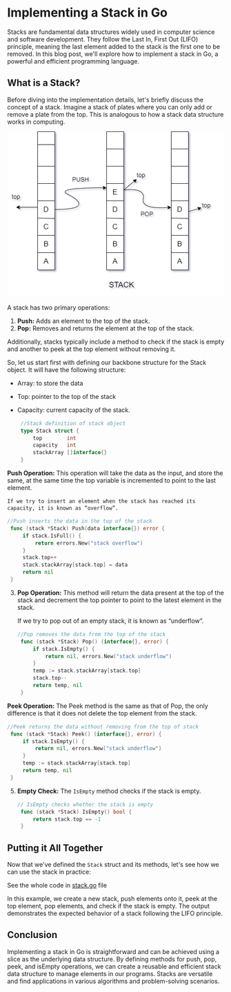 # Implementing a Stack in Go

Stacks are fundamental data structures widely used in computer science and software development. They follow the Last In, First Out (LIFO) principle, meaning the last element added to the stack is the first one to be removed. In this blog post, we'll explore how to implement a stack in Go, a powerful and efficient programming language.

## What is a Stack?

Before diving into the implementation details, let's briefly discuss the concept of a stack. Imagine a stack of plates where you can only add or remove a plate from the top. This is analogous to how a stack data structure works in computing.

![stack](image.png)

A stack has two primary operations:

1. **Push:** Adds an element to the top of the stack.
2. **Pop:** Removes and returns the element at the top of the stack.

Additionally, stacks typically include a method to check if the stack is empty and another to peek at the top element without removing it.

So, let us start first with defining our backbone structure for the Stack object.
It will have the following structure:

 * Array: to store the data
 * Top: pointer to the top of the stack
 * Capacity: current capacity of the stack.


   ```go
    //Stack definition of stack object
    type Stack struct {
        top        int
        capacity   int
        stackArray []interface{}
    }
   ```

**Push Operation:**
   This operation will take the data as the input, and store the same, at the same time the top variable is incremented to point to the last element.

    If we try to insert an element when the stack has reached its capacity, it is known as “overflow”.

   ```go
   //Push inserts the data in the top of the stack
    func (stack *Stack) Push(data interface{}) error {
        if stack.IsFull() {
            return errors.New("stack overflow")
        }
        stack.top++
        stack.stackArray[stack.top] = data
        return nil
    }
   ```

3. **Pop Operation:**
   This method will return the data present at the top of the stack and decrement the top pointer to point to the latest element in the stack.

    If we try to pop out of an empty stack, it is known as “underflow”.

   ```go
   //Pop removes the data from the top of the stack
    func (stack *Stack) Pop() (interface{}, error) {
        if stack.IsEmpty() {
            return nil, errors.New("stack underflow")
        }
        temp := stack.stackArray[stack.top]
        stack.top--
        return temp, nil
    }
   ```

**Peek Operation:**
   The Peek method is the same as that of Pop, the only difference is that it does not delete the top element from the stack.

   ```go
   //Peek returns the data without removing from the top of stack
    func (stack *Stack) Peek() (interface{}, error) {
        if stack.IsEmpty() {
            return nil, errors.New("stack underflow")
        }
        temp := stack.stackArray[stack.top]
        return temp, nil
    }
   ```

5. **Empty Check:**
   The `IsEmpty` method checks if the stack is empty.

   ```go
   // IsEmpty checks whether the stack is empty
    func (stack *Stack) IsEmpty() bool {
        return stack.top == -1
    }
   ```

## Putting it All Together

Now that we've defined the `Stack` struct and its methods, let's see how we can use the stack in practice:

See the whole code in [stack.go](https://github.com/siashish/DataStructures_In_GO/blob/main/Stack/stack.go) file


In this example, we create a new stack, push elements onto it, peek at the top element, pop elements, and check if the stack is empty. The output demonstrates the expected behavior of a stack following the LIFO principle.

## Conclusion

Implementing a stack in Go is straightforward and can be achieved using a slice as the underlying data structure. By defining methods for push, pop, peek, and isEmpty operations, we can create a reusable and efficient stack data structure to manage elements in our programs. Stacks are versatile and find applications in various algorithms and problem-solving scenarios.
